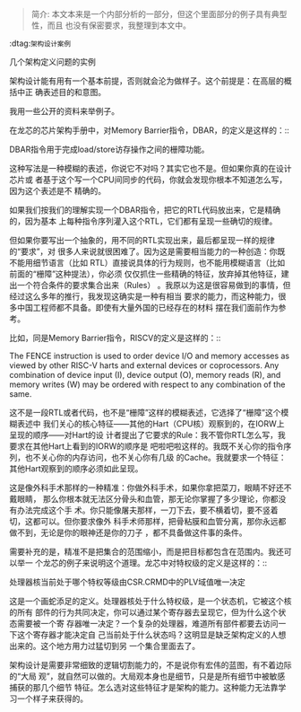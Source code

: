 > 简介: 本文本来是一个内部分析的一部分，但这个里面部分的例子具有典型性，而且
  也没有保密要求，我整理到本文中。

:dtag:`架构设计案例`

几个架构定义问题的实例

架构设计能有用有一个基本前提，否则就会沦为做样子。这个前提是：在高层的概括中正
确表述目的和意图。

我用一些公开的资料来举例子。

在龙芯的芯片架构手册中，对Memory Barrier指令，DBAR，的定义是这样的：::

  DBAR指令用于完成load/store访存操作之间的栅障功能。

这种写法是一种模糊的表述，你说它不对吗？其实它也不是。但如果你真的在设计芯片或
者基于这个写一个CPU间同步的代码，你就会发现你根本不知道怎么写，因为这个表述是不
精确的。

如果我们按我们的理解实现一个DBAR指令，把它的RTL代码放出来，它是精确的，因为基本
上每种指令序列灌入这个RTL，它们都有呈现一些确切的规律。

但如果你要写出一个抽象的，用不同的RTL实现出来，最后都呈现一样的规律的“要求”，对
很多人来说就很困难了。因为这是需要相当能力的一种创造：你既不能用细节语言（比如
RTL）直接说具体的行为规则，也不能用模糊语言（比如前面的“栅障”这种提法），你必须
仅仅抓住一些精确的特征，放弃掉其他特征，建出一个符合条件的要求集合出来（Rules）
。我原以为这是很容易做到的事情，但经过这么多年的推行，我发现这确实是一种有相当
要求的能力，而这种能力，很多中国工程师都不具备。即使有大量外国的已经存在的材料
摆在我们面前作为参考。

比如，同是Memory Barrier指令，RISCV的定义是这样的：::

  The FENCE instruction is used to order device I/O and memory accesses
  as viewed by other RISC-V harts and external devices or coprocessors.
  Any combination of device input (I), device output (O), memory reads
  (R), and memory writes (W) may be ordered with respect to any
  combination of the same.

这不是一段RTL或者代码，也不是“栅障”这样的模糊表述，它选择了“栅障”这个模糊表述中
我们关心的核心特征——其他的Hart（CPU核）观察到的，在IORW上呈现的顺序——对Hart的设
计者提出了它要求的Rule：我不管你RTL怎么写，我要求在其他Hart上看到的IORW的顺序是
吧啦吧啦这样的。我既不关心你的指令序列，也不关心你的内存访问，也不关心你有几级
的Cache。我就要求一个特征：其他Hart观察到的顺序必须如此呈现。

这是像外科手术那样的一种精准：你做外科手术，如果你拿把菜刀，眼睛不好还不戴眼睛，
那么你根本就无法区分骨头和血管，那无论你掌握了多少理论，你都没有办法完成这个手
术。你只能像屠夫那样，一刀下去，要不横着切，要不竖着切，这都可以。但你要求像外
科手术师那样，把骨粘膜和血管分离，那你永远都做不到，无论是你的眼神还是你的刀子
，都不具备做这件事的条件。

需要补充的是，精准不是把集合的范围缩小，而是把目标都包含在范围内。我还可以举一
个龙芯的例子来说明这个道理。龙芯中对特权级的定义是这样的：::

  处理器核当前处于哪个特权等级由CSR.CRMD中的PLV域值唯一决定

这是一个画蛇添足的定义。处理器核处于什么特权级，是一个状态机，它被这个核的所有
部件的行为共同决定，你可以通过某个寄存器去呈现它，但为什么这个状态需要被一个寄
存器唯一决定？一个复杂的处理器，难道所有部件都要去访问一下这个寄存器才能决定自
己当前处于什么状态吗？这明显是缺乏架构定义的人想出来的。这个地方用力过猛切到另
一个集合里面去了。

架构设计是需要非常细致的逻辑切割能力的，不是说你有宏伟的蓝图，有不着边际的“大局
观”，就自然可以做的。大局观本身也是细节，只是是所有细节中被敏感捕获的那几个细节
特征。怎么选对这些特征才是架构的能力。这种能力无法靠学习一个样子来获得的。
